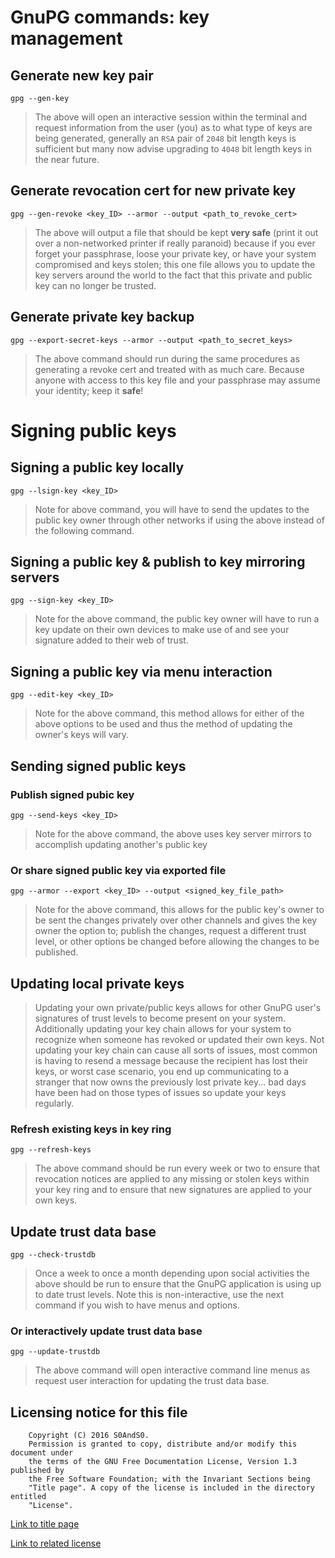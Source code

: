 # GnuPG commands: key management

## Generate new key pair

```
gpg --gen-key
```

 > The above will open an interactive session within the terminal and request
 information from the user (you) as to what type of keys are being generated,
 generally an `RSA` pair of `2048` bit length keys is sufficient but many now
 advise upgrading to `4048` bit length keys in the near future.

## Generate revocation cert for new private key

```
gpg --gen-revoke <key_ID> --armor --output <path_to_revoke_cert>
```

 > The above will output a file that should be kept **very safe** (print it out
 over a non-networked printer if really paranoid) because if you ever forget
 your passphrase, loose your private key, or have your system compromised and
 keys stolen; this one file allows you to update the key servers around the
 world to the fact that this private and public key can no longer be trusted.

## Generate private key backup

```
gpg --export-secret-keys --armor --output <path_to_secret_keys>
```

 > The above command should run during the same procedures as generating a
 revoke cert and treated with as much care. Because anyone with access to this
 key file and your passphrase may assume your identity; keep it **safe**!

# Signing public keys

## Signing a public key locally

```
gpg --lsign-key <key_ID>
```

 > Note for above command, you will have to send the updates to the public key
 owner through other networks if using the above instead of the following
 command.


## Signing a public key & publish to key mirroring servers

```
gpg --sign-key <key_ID>
```

 > Note for the above command, the public key owner will have to run a key
 update on their own devices to make use of and see your signature added to
 their web of trust.

## Signing a public key via menu interaction

```
gpg --edit-key <key_ID>
```

 > Note for the above command, this method allows for either of the above
 options to be used and thus the method of updating the owner's keys will vary.

## Sending signed public keys

### Publish signed pubic key

```
gpg --send-keys <key_ID>
```

 > Note for the above command, the above uses key server mirrors to accomplish
 updating another's public key

### Or share signed public key via exported file

```
gpg --armor --export <key_ID> --output <signed_key_file_path>
```

 > Note for the above command, this allows for the public key's owner to be
 sent the changes privately over other channels and gives the key owner the
 option to; publish the changes, request a different trust level, or other
 options be changed before allowing the changes to be published.

## Updating local private keys

 > Updating your own private/public keys allows for other GnuPG user's
 signatures of trust levels to become present on your system. Additionally
 updating your key chain allows for your system to recognize when someone has
 revoked or updated their own keys. Not updating your key chain can cause all
 sorts of issues, most common is having to resend a message because the
 recipient has lost their keys, or worst case scenario, you end up communicating
 to a stranger that now owns the previously lost private key... bad days have
 been had on those types of issues so update your keys regularly.

### Refresh existing keys in key ring

```
gpg --refresh-keys
```

 > The above command should be run every week or two to ensure that revocation
 notices are applied to any missing or stolen keys within your key ring and to
 ensure that new signatures are applied to your own keys.

## Update trust data base

```
gpg --check-trustdb
```

 > Once a week to once a month depending upon social activities the above should
 be run to ensure that the GnuPG application is using up to date trust levels.
 Note this is non-interactive, use the next command if you wish to have menus
 and options.

### Or interactively update trust data base

```
gpg --update-trustdb
```

 > The above command will open interactive command line menus as request user
 interaction for updating the trust data base.


## Licensing notice for this file

```
    Copyright (C) 2016 S0AndS0.
    Permission is granted to copy, distribute and/or modify this document under
    the terms of the GNU Free Documentation License, Version 1.3 published by
    the Free Software Foundation; with the Invariant Sections being
    "Title page". A copy of the license is included in the directory entitled
    "License".
```

[Link to title page](Contributing_Financially.md)

[Link to related license](../Licenses/GNU_FDLv1.3_Documentation.md)
